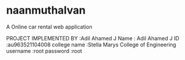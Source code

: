 # naanmuthalvan

A Online car rental web application

PROJECT IMPLEMENTED BY :Adil Ahamed J Name : Adil Ahamed J ID :au963521104008 college name :Stella Marys College of Engineering username :root password :root
